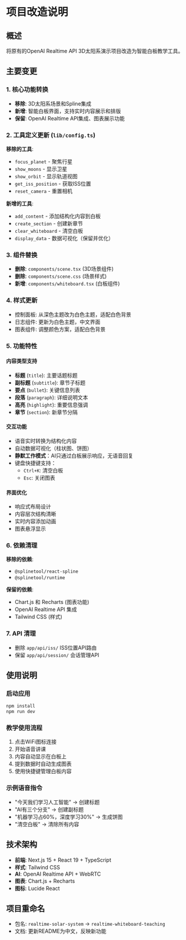 # 项目改造说明

## 概述
将原有的OpenAI Realtime API 3D太阳系演示项目改造为智能白板教学工具。

## 主要变更

### 1. 核心功能转换
- **移除**: 3D太阳系场景和Spline集成
- **新增**: 智能白板界面，支持实时内容展示和排版
- **保留**: OpenAI Realtime API集成、图表展示功能

### 2. 工具定义更新 (`lib/config.ts`)
**移除的工具**:
- `focus_planet` - 聚焦行星
- `show_moons` - 显示卫星  
- `show_orbit` - 显示轨道视图
- `get_iss_position` - 获取ISS位置
- `reset_camera` - 重置相机

**新增的工具**:
- `add_content` - 添加结构化内容到白板
- `create_section` - 创建新章节
- `clear_whiteboard` - 清空白板
- `display_data` - 数据可视化（保留并优化）

### 3. 组件替换
- **删除**: `components/scene.tsx` (3D场景组件)
- **删除**: `components/scene.css` (场景样式)
- **新增**: `components/whiteboard.tsx` (白板组件)

### 4. 样式更新
- 控制面板: 从深色主题改为白色主题，适配白色背景
- 日志组件: 更新为白色主题，中文界面
- 图表组件: 调整颜色方案，适配白色背景

### 5. 功能特性

#### 内容类型支持
- **标题** (`title`): 主要话题标题
- **副标题** (`subtitle`): 章节子标题
- **要点** (`bullet`): 关键信息列表
- **段落** (`paragraph`): 详细说明文本
- **高亮** (`highlight`): 重要信息强调
- **章节** (`section`): 新章节分隔

#### 交互功能
- 语音实时转换为结构化内容
- 自动数据可视化（柱状图、饼图）
- **静默工作模式**：AI只通过白板展示响应，无语音回复
- 键盘快捷键支持：
  - `Ctrl+K`: 清空白板
  - `Esc`: 关闭图表

#### 界面优化
- 响应式布局设计
- 内容层次结构清晰
- 实时内容添加动画
- 图表悬浮显示

### 6. 依赖清理
**移除的依赖**:
- `@splinetool/react-spline`
- `@splinetool/runtime`

**保留的依赖**:
- Chart.js 和 Recharts (图表功能)
- OpenAI Realtime API 集成
- Tailwind CSS (样式)

### 7. API 清理
- 删除 `app/api/iss/` ISS位置API路由
- 保留 `app/api/session/` 会话管理API

## 使用说明

### 启动应用
```bash
npm install
npm run dev
```

### 教学使用流程
1. 点击WiFi图标连接
2. 开始语音讲课
3. 内容自动显示在白板上
4. 提到数据时自动生成图表
5. 使用快捷键管理白板内容

### 示例语音指令
- "今天我们学习人工智能" → 创建标题
- "AI有三个分支" → 创建副标题
- "机器学习占60%，深度学习30%" → 生成饼图
- "清空白板" → 清除所有内容

## 技术架构
- **前端**: Next.js 15 + React 19 + TypeScript
- **样式**: Tailwind CSS
- **AI**: OpenAI Realtime API + WebRTC
- **图表**: Chart.js + Recharts
- **图标**: Lucide React

## 项目重命名
- 包名: `realtime-solar-system` → `realtime-whiteboard-teaching`
- 文档: 更新README为中文，反映新功能 